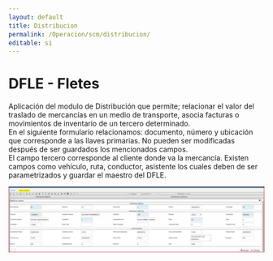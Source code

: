 ```yaml
---
layout: default
title: Distribucion
permalink: /Operacion/scm/distribucion/
editable: si
---
```


# DFLE - Fletes  

Aplicación del modulo de Distribución que permite; relacionar el valor del traslado de mercancías en un medio de transporte, asocia facturas o movimientos de inventario de un tercero determinado.  
En el siguiente formulario relacionamos: documento, número y ubicación que corresponde a las llaves primarias. No pueden ser modificadas después de ser guardados los mencionados campos.  
El campo tercero corresponde al cliente donde va la mercancía. Existen campos como vehículo, ruta, conductor, asistente los cuales deben de ser parametrizados y guardar el maestro del DFLE.  

![](DFLE11.png)





